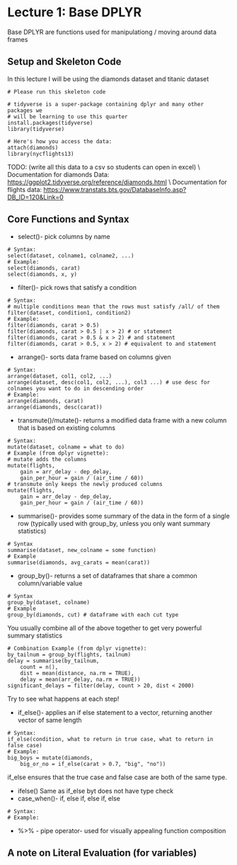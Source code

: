 # Lecture 1: Base DPLYR
Base DPLYR are functions used for manipulationg / moving around data frames
## Setup and Skeleton Code
In this lecture I will be using the diamonds dataset and titanic dataset
```
# Please run this skeleton code

# tidyverse is a super-package containing dplyr and many other packages we 
# will be learning to use this quarter
install.packages(tidyverse)
library(tidyverse) 

# Here's how you access the data:
attach(diamonds)
library(nycflights13)
```
TODO: (write all this data to a csv so students can open in excel)
\\ Documentation for diamonds Data: https://ggplot2.tidyverse.org/reference/diamonds.html
\\ Documentation for flights data: https://www.transtats.bts.gov/DatabaseInfo.asp?DB_ID=120&Link=0

## Core Functions and Syntax
* select()- pick columns by name
```
# Syntax:
select(dataset, colname1, colname2, ...)
# Example:
select(diamonds, carat)
select(diamonds, x, y)
```
* filter()- pick rows that satisfy a condition
```
# Syntax:
# multiple conditions mean that the rows must satisfy /all/ of them 
filter(dataset, condition1, condition2) 
# Example:
filter(diamonds, carat > 0.5)
filter(diamonds, carat > 0.5 | x > 2) # or statement
filter(diamonds, carat > 0.5 & x > 2) # and statement
filter(diamonds, carat > 0.5, x > 2) # equivalent to and statement
```
* arrange()- sorts data frame based on columns given
```
# Syntax:
arrange(dataset, col1, col2, ...)
arrange(dataset, desc(col1, col2, ...), col3 ...) # use desc for colnames you want to do in descending order
# Example:
arrange(diamonds, carat)
arrange(diamonds, desc(carat))
```
* transmute()/mutate()- returns a modified data frame with a new column that is based on existing columns
```
# Syntax:
mutate(dataset, colname = what to do)
# Example (from dplyr vignette):
# mutate adds the columns
mutate(flights, 
    gain = arr_delay - dep_delay,
    gain_per_hour = gain / (air_time / 60))
# transmute only keeps the newly produced columns
mutate(flights, 
    gain = arr_delay - dep_delay,
    gain_per_hour = gain / (air_time / 60))
```
* summarise()- provides some summary of the data in the form of a single row (typically used with group_by, unless you only want summary statistics)
```
# Syntax
summarise(dataset, new_colname = some function)
# Example
summarise(diamonds, avg_carats = mean(carat))
```
* group_by()- returns a set of dataframes that share a common column/variable value
```
# Syntax
group_by(dataset, colname)
# Example
group_by(diamonds, cut) # dataframe with each cut type
```
You usually combine all of the above together to get very powerful summary statistics
```
# Combination Example (from dplyr vignette):
by_tailnum = group_by(flights, tailnum)
delay = summarise(by_tailnum, 
    count = n(), 
    dist = mean(distance, na.rm = TRUE), 
    delay = mean(arr_delay, na.rm = TRUE))
significant_delays = filter(delay, count > 20, dist < 2000)
```
Try to see what happens at each step!
* if_else()- applies an if else statement to a vector, returning another vector of same length
``` 
# Syntax:
if_else(condition, what to return in true case, what to return in false case)
# Example:
big_boys = mutate(diamonds, 
    big_or_no = if_else(carat > 0.7, "big", "no"))
```
if_else ensures that the true case and false case are both of the same type.
* ifelse()
Same as if_else byt does not have type check
* case_when()- if, else if, else if, else
```
# Syntax:
# Example:
```
* %>% - pipe operator- used for visually appealing function composition

## A note on Literal Evaluation (for variables)

